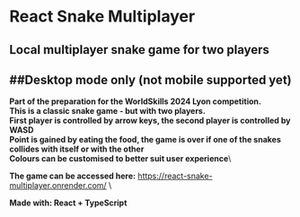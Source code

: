# React Snake Multiplayer
## Local multiplayer snake game for two players
##Desktop mode only (not mobile supported yet)
---
**Part of the preparation for the WorldSkills 2024 Lyon competition.**\
**This is a classic snake game - but with two players.**\
**First player is controlled by arrow keys, the second player is controlled by WASD**\
**Point is gained by eating the food, the game is over if one of the snakes collides with itself or with the other**\
**Colours can be customised to better suit user experience**\

**The game can be accessed here:** https://react-snake-multiplayer.onrender.com/ \

**Made with: React + TypeScript**

